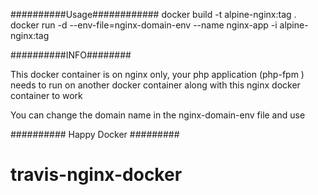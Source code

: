 ##########Usage############
docker build -t alpine-nginx:tag .
docker run -d --env-file=nginx-domain-env --name nginx-app -i alpine-nginx:tag

##########INFO########

This docker container is on nginx only, your php application (php-fpm ) needs to run  on another docker container along with this nginx docker container to work

You can change the domain name in the nginx-domain-env file and use

########## Happy Docker #########


# travis-nginx-docker
